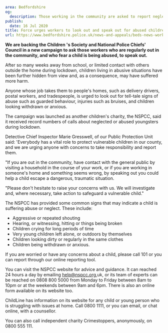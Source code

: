 ```yaml
area: Bedfordshire
og:
  description: Those working in the community are asked to report neglected or abused children.
publish:
  date: 16 Jul 2020
title: Force urges workers to look out and speak out for abused children
url: https://www.bedfordshire.police.uk/news-and-appeals/beds-news-workers-childabuse-jul2020
```

**We are backing the Children 's Society and National Police Chiefs' Council in a new campaign to ask those workers who are regularly out in the community, and who fear a child is being abused, to speak out.**

After so many weeks away from school, or limited contact with others outside the home during lockdown, children living in abusive situations have been further hidden from view and, as a consequence, may have suffered more harm.

Anyone whose job takes them to people's homes, such as delivery drivers, postal workers, and tradespeople, is urged to look out for tell-tale signs of abuse such as guarded behaviour, injuries such as bruises, and children looking withdrawn or anxious.

The campaign was launched as another children's charity, the NSPCC, said it received record numbers of calls about neglected or abused youngsters during lockdown.

Detective Chief Inspector Marie Gresswell, of our Public Protection Unit said: 'Everybody has a vital role to protect vulnerable children in our county, and we are urging anyone with concerns to take responsibility and report them.

"If you are out in the community, have contact with the general public by visiting a household in the course of your work, or if you are working in someone's home and something seems wrong, by speaking out you could help a child escape a dangerous, traumatic situation.

"Please don't hesitate to raise your concerns with us. We will investigate and, where necessary, take action to safeguard a vulnerable child."

The NSPCC has provided some common signs that may indicate a child is suffering abuse or neglect. These include:

 * Aggressive or repeated shouting
 * Hearing, or witnessing, hitting or things being broken
 * Children crying for long periods of time
 * Very young children left alone, or outdoors by themselves
 * Children looking dirty or regularly in the same clothes
 * Children being withdrawn or anxious.

If you are worried or have any concerns about a child, please call 101 or you can report through our online reporting tool.

You can visit the NSPCC website for advice and guidance. It can reached 24 hours a day by emailing help@nspcc.org,uk, or its team of experts can be reached on 0808 800 5000 from Monday to Friday between 8am to 10pm or at the weekends between 9am and 6pm. There is also an online form available on its website too.

ChildLine has information on its website for any child or young person who is struggling with issues at home. Call 0800 1111, or you can email, or chat online, with a counsellor.

You can also call independent charity Crimestoppers, anonymously, on 0800 555 111.
